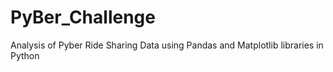 # PyBer_Challenge
Analysis of Pyber Ride Sharing Data using Pandas and Matplotlib libraries in Python

